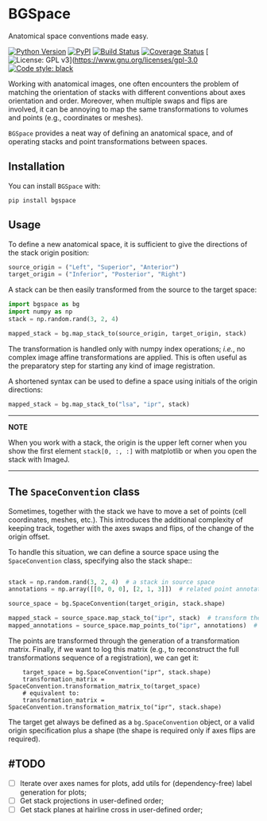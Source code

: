 # BGSpace
Anatomical space conventions made easy.

[![Python Version](https://img.shields.io/pypi/pyversions/bgspace.svg)](https://pypi.org/project/bgspace)
[![PyPI](https://img.shields.io/pypi/v/bgspace.svg)](https://pypi.org/project/bgspace)
[![Build Status](https://travis-ci.com/brainglobe/bgspace.svg?branch=master)](https://travis-ci.com/brainglobe/bgspace)
[![Coverage Status](https://coveralls.io/repos/github/brainglobe/bgspace/badge.svg?branch=master)](https://coveralls.io/github/brainglobe/bgspace?branch=master)
[![License: GPL v3](https://img.shields.io/badge/License-GPLv3-blue.svg)](https://www.gnu.org/licenses/gpl-3.0
[![Code style: black](https://img.shields.io/badge/code%20style-black-000000.svg)](https://github.com/python/black)


Working with anatomical images, one often encounters the problem of matching the orientation of stacks with different conventions about axes orientation and order. Moreover, when multiple swaps and flips are involved, it can be annoying to map the same transformations to volumes and points (e.g., coordinates or meshes).

`BGSpace` provides a neat way of defining an anatomical space, and of operating stacks and point transformations between spaces.

## Installation

You can install `BGSpace` with:
```
pip install bgspace
```


## Usage
To define a new anatomical space, it is sufficient to give the directions of the stack origin position:

```python
source_origin = ("Left", "Superior", "Anterior")
target_origin = ("Inferior", "Posterior", "Right")
```

A stack can be then easily transformed from the source to the target space:

```python
import bgspace as bg
import numpy as np
stack = np.random.rand(3, 2, 4)

mapped_stack = bg.map_stack_to(source_origin, target_origin, stack)
```


The transformation is handled only with numpy index operations; *i.e.*, no complex
image affine transformations are applied. This is often useful as the preparatory step for starting any kind of image registration.

A shortened syntax can be used to define a space using initials of the origin directions:

```python
mapped_stack = bg.map_stack_to("lsa", "ipr", stack)
```

---
**NOTE**

When you work with a stack, the origin is the upper left corner when you show the first element `stack[0, :, :]` with matplotlib or when you open the stack with ImageJ.

---

## The `SpaceConvention` class

Sometimes, together with the stack we have to move a set of points (cell coordinates, meshes, etc.). This introduces the additional complexity of keeping track, together with the axes swaps and flips, of the change of the origin offset.

To handle this situation, we can define a source space using the `SpaceConvention`
class, specifying also the stack shape::

```python

stack = np.random.rand(3, 2, 4)  # a stack in source space
annotations = np.array([[0, 0, 0], [2, 1, 3]])  # related point annotations

source_space = bg.SpaceConvention(target_origin, stack.shape)

mapped_stack = source_space.map_stack_to("ipr", stack)  # transform the stack
mapped_annotations = source_space.map_points_to("ipr", annotations)  # transform the points
```


The points are transformed through the generation of a transformation matrix.
Finally, if we want to log this matrix (e.g., to reconstruct the full transformations sequence of a registration), we can get it:

```
    target_space = bg.SpaceConvention("ipr", stack.shape)
    transformation_matrix = SpaceConvention.transformation_matrix_to(target_space)
    # equivalent to:
    transformation_matrix = SpaceConvention.transformation_matrix_to("ipr", stack.shape)
```

The target get always be defined as a `bg.SpaceConvention` object, or a valid origin specification plus a shape (the shape is required only if axes flips are required).

## #TODO

- [ ] Iterate over axes names for plots, add utils for (dependency-free) label generation for plots;
- [ ] Get stack projections in user-defined order;
- [ ] Get stack planes at hairline cross in user-defined order;
